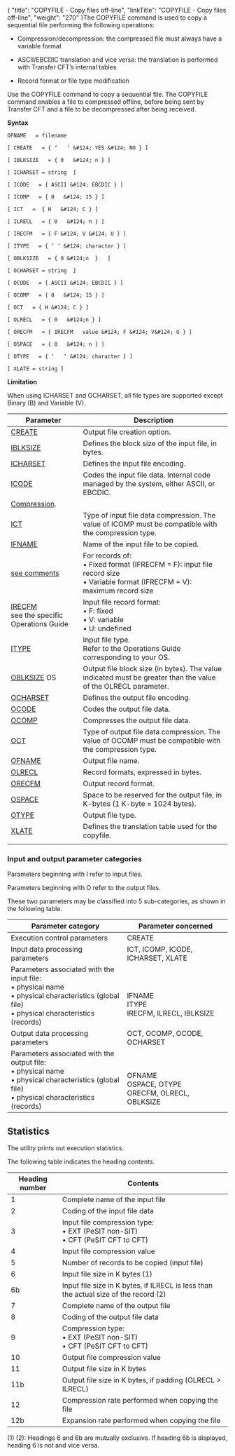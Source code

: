 {
    "title": "COPYFILE  - Copy files off-line",
    "linkTitle": "COPYFILE - Copy files off-line",
    "weight": "270"
}The COPYFILE command is used
to copy a sequential file performing the following operations:

- Compression/decompression: the compressed file must always have a
    variable format

<!-- -->

- ASCII/EBCDIC translation
    and vice versa: the translation is performed with Transfer CFT’s
    internal tables

<!-- -->

- Record format or
    file type modification

Use the COPYFILE command to copy a sequential file. The COPYFILE command enables a file to compressed offline, before being
sent by Transfer CFT and a file to be decompressed after being received.

****Syntax****

`OFNAME   = filename `

`[ CREATE   = { ‘   ‘ &#124; YES &#124; NO } ]`

`[ IBLKSIZE   = { 0   &#124; n } ]`

`[ ICHARSET = string  ]`

`[ ICODE   = { ASCII &#124; EBCDIC } ]`

`[ ICOMP   = { 0   &#124; 15 } ]`

`[ ICT   =  { H   &#124; C } ]`

`[ ILRECL   = { 0   &#124; n } ]`

`[ IRECFM   = { F &#124; V &#124; U } ]`

`[ ITYPE   = { ‘ ‘ &#124; character } ]`

`[ OBLKSIZE   = { 0 &#124;n  }   ]`

`[ OCHARSET = string  ]`

`[ OCODE   = { ASCII &#124; EBCDIC } ]`

`[ OCOMP   = { 0   &#124; 15 } ]`

`[ OCT   = { H &#124; C } ]`

`[ OLRECL   = { 0   &#124;n } ]`

`[ ORECFM   = { IRECFM   value &#124; F &#124; V&#124; U } ]`

`[ OSPACE   = { 0   &#124; n } ]`

`[ OTYPE   = { ‘   ‘ &#124; character } ]`

`[ XLATE = string ]`

****Limitation****

When using ICHARSET and OCHARSET, all file types are supported except Binary (B) and Variable (V).


| Parameter  | Description  |
| --- | --- |
| [CREATE](../../../c_intro_userinterfaces/command_summary/parameter_intro/create) | Output file creation option. |
| [IBLKSIZE](../../../c_intro_userinterfaces/command_summary/parameter_intro/iblksize)  | Defines the block size of the input file, in bytes.<br/>  |
| [ICHARSET]()  | Defines the input file encoding.  |
| [ICODE](../../../c_intro_userinterfaces/command_summary/parameter_intro/icode)  | Codes the input file data. Internal code managed by the system, either ASCII, or EBCDIC. |
| [Compression](../../../c_intro_userinterfaces/command_summary/parameter_intro/icomp). |
| [ICT](../../../c_intro_userinterfaces/command_summary/parameter_intro/ict)  | Type of input file data compression. The value of ICOMP must be compatible with the compression type. |
| [IFNAME](../../../c_intro_userinterfaces/command_summary/parameter_intro/ifname)  | Name of the input file to be copied. |
| [see comments](../../../c_intro_userinterfaces/command_summary/parameter_intro/ilrecl)<br/>  | For records of:<br/> • Fixed format (IFRECFM = F): input file record size<br/> • Variable format (IFRECFM = V): maximum record size |
| [IRECFM](../../../c_intro_userinterfaces/command_summary/parameter_intro/irecfm)<br/> see the specific Operations Guide | Input file record format:<br/> • F: fixed<br/> • V: variable<br/> • U: undefined |
| [ITYPE](../../../c_intro_userinterfaces/command_summary/parameter_intro/itype) | Input file type.<br/> Refer to the Operations Guide corresponding to your OS.  |
| [OBLKSIZE](../../../c_intro_userinterfaces/command_summary/parameter_intro/oblksize) OS | Output file block size (in bytes). The value indicated must be greater than the value of the OLRECL parameter. |
| [OCHARSET]()  | Defines the output file encoding.  |
| [OCODE](../../../c_intro_userinterfaces/command_summary/parameter_intro/ocode) | Codes the output file data. |
| [OCOMP](../../../c_intro_userinterfaces/command_summary/parameter_intro/ocomp)  | Compresses the output file data. |
| [OCT](../../../c_intro_userinterfaces/command_summary/parameter_intro/oct) | Type of output file data compression. The value of OCOMP must be compatible with the compression type. |
| [OFNAME ](../../../c_intro_userinterfaces/command_summary/parameter_intro/ofname) | Output file name. |
| [OLRECL](../../../c_intro_userinterfaces/command_summary/parameter_intro/olrecl) | Record formats, expressed in bytes. |
| [ORECFM](../../../c_intro_userinterfaces/command_summary/parameter_intro/orecfm)  | Output record format. |
| [OSPACE](../../../c_intro_userinterfaces/command_summary/parameter_intro/ospace) | Space to be reserved for the output file, in K-bytes (1 K-byte = 1024 bytes). |
| [OTYPE](../../../c_intro_userinterfaces/command_summary/parameter_intro/otype)  | Output file type. |
| [XLATE](../../../c_intro_userinterfaces/command_summary/parameter_intro/xlate)  | Defines the translation table used for the copyfile.  |
|   |   |


### Input and output parameter categories

Parameters beginning with I refer to input files.

Parameters beginning with O refer to the output files.

These two parameters may be classified into 5 sub-categories, as shown
in the following table.


| Parameter category  | Parameter concerned  |
| --- | --- |
| Execution control parameters  | CREATE  |
| Input data processing parameters  | ICT, ICOMP, ICODE, ICHARSET, XLATE |
| Parameters associated with the input file:<br/> • physical name<br/> • physical characteristics (global file)<br/> • physical characteristics (records) |  <br/> <br/> IFNAME<br/> ITYPE<br/> IRECFM, ILRECL, IBLKSIZE  |
| Output data processing parameters  | OCT, OCOMP, OCODE, OCHARSET |
| Parameters associated with the output file:<br/> • physical name<br/> • physical characteristics (global file)<br/> • physical characteristics (records) |  <br/> <br/> OFNAME<br/> OSPACE, OTYPE<br/> ORECFM, OLRECL, OBLKSIZE  |


<span id="Statistics"></span>

Statistics
----------

The utility prints out execution statistics.

The following table indicates the heading contents.


| Heading number  | Contents  |
| --- | --- |
| 1  | Complete name of the input file  |
| 2  | Coding of the input file data  |
| 3  | Input file compression type:<br/> • EXT (PeSIT non-SIT)<br/> • CFT (PeSIT CFT to CFT) |
| 4  | Input file compression value  |
| 5  | Number of records to be copied (input file)  |
| 6  | Input file size in K bytes (1)  |
| 6b  | Input file size in K bytes, if ILRECL is less than the actual size of the record (2)  |
| 7  | Complete name of the output file  |
| 8  | Coding of the output file data  |
| 9  | Compression type:<br/> • EXT (PeSIT non-SIT)<br/> • CFT (PeSIT CFT to CFT) |
| 10  | Output file compression value  |
| 11  | Output file size in K bytes  |
| 11b  | Output file size in K bytes, if padding (OLRECL &gt; ILRECL)  |
| 12  | Compression rate performed when copying the file  |
| 12b  | Expansion rate performed when copying the file  |


(1) (2): Headings 6 and 6b are mutually
exclusive. If heading 6b is displayed, heading 6 is not and vice versa.

